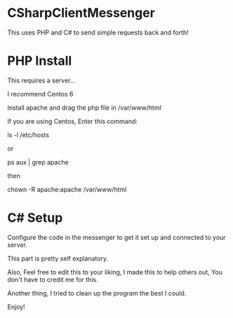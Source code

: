 # CSharpClientMessenger
This uses PHP and C# to send simple requests back and forth!

# PHP Install

This requires a server...

I recommend Centos 6

Install apache and drag the php file in /var/www/html

If you are using Centos, Enter this command:

ls -l /etc/hosts 

or 

ps aux | grep apache

then

chown -R apache:apache /var/www/html

# C# Setup

Configure the code in the messenger to get it set up and connected to your server.

This part is pretty self explanatory.


Also, Feel free to edit this to your liking, I made this to help others out, You don't have to credit me for this.

Another thing, I tried to clean up the program the best I could.

Enjoy!
